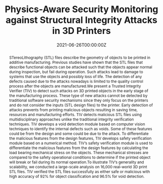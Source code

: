 ---
title: "Physics-Aware Security Monitoring against Structural Integrity Attacks in 3D Printers"
authors:
- admin
- Sizhuang Liang
- Saman Zonouz
- Raheem Beyah

date: "2021-06-26T00:00:00Z"
doi: ""

# Schedule page publish date (NOT publication's date).
publishDate: "2021-06-26T00:00:00Z"

# Publication type.
# Legend: 0 = Uncategorized; 1 = Conference paper; 2 = Journal article;
# 3 = Preprint / Working Paper; 4 = Report; 5 = Book; 6 = Book section;
# 7 = Thesis; 8 = Patent
publication_types: ["1"]

# Publication name and optional abbreviated publication name.
publication: In *2021 51st Annual IEEE/IFIP International Conference on Dependable Systems and Networks (DSN)*
publication_short: In *DSN*

abstract: STereoLithography (STL) files describe the geometry of objects to be printed in additive manufacturing. Previous studies have shown that the STL files that describe functional objects can be attacked such that the objects appear normal during inspection, but fail during operation. Such attacks lead to damage to systems that use the objects and possibly loss of life. The detection of any defects caused due to the attacks nowadays is limited to the quality control process after the objects are manufactured.We present a Trusted Integrity Verifier (TIV) to detect such attacks on 3D printed objects in the early stage of the manufacturing process. These type of new attacks cannot be detected by traditional software security mechanisms since they only focus on the printers and do not consider the inputs (STL design files) to the printer. Early detection of attacks prevents from printing malicious objects resulting in saving time, resources and manufacturing efforts. TIV detects malicious STL files using multidisciplinary approaches unlike the traditional integrity verification techniques. TIV develops a void detection module based on computer vision techniques to identify the internal defects such as voids. Some of these features could be from the design and some could be due to the attack. To differentiate the malicious features from the design features, TIV develops safety verification module based on a numerical method. TIV’s safety verification module is used to differentiate the malicious features from the design features by calculating the load bearing mechanical stress on the objects. These mechanical stresses are compared to the safety operational conditions to determine if the printed object will break or fail during its normal operation.To illustrate TIV’s generality and scalability, we conducted a large-scale analysis on 16,000 real-world 3D print STL files. TIV verified the STL files successfully as either safe or malicious with high accuracy of 92% for object classification and 96.5% for void detection.


tags: []

# Display this page in the Featured widget?
featured: false

# Custom links (uncomment lines below)
# links:
# - name: Custom Link
#   url: http://example.org

url_pdf: ''
url_code: ''
url_dataset: ''
url_poster: ''
url_project: ''
url_slides: ''
url_source: ''
url_video: ''

# Associated Projects (optional).
#   Associate this publication with one or more of your projects.
#   Simply enter your project's folder or file name without extension.
#   E.g. `internal-project` references `content/project/internal-project/index.md`.
#   Otherwise, set `projects: []`.
projects:
- Cyber-Physical Security


---